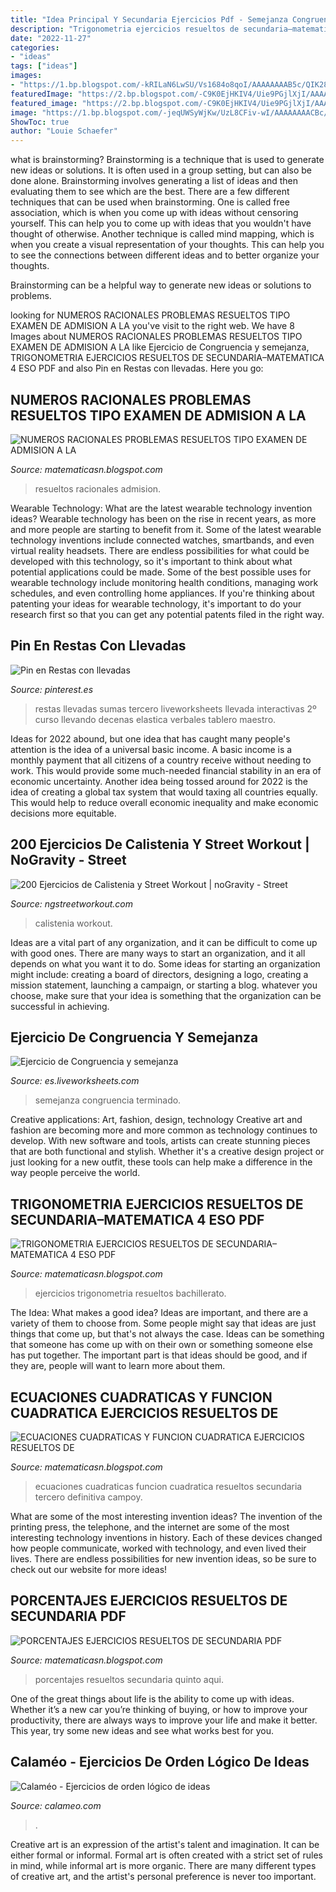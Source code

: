 ```yaml
---
title: "Idea Principal Y Secundaria Ejercicios Pdf - Semejanza Congruencia Terminado"
description: "Trigonometria ejercicios resueltos de secundaria–matematica 4 eso pdf"
date: "2022-11-27"
categories:
- "ideas"
tags: ["ideas"]
images:
- "https://1.bp.blogspot.com/-kRILaN6LwSU/Vs1684o8qoI/AAAAAAAAB5c/QIK28yiOM2U/w1200-h630-p-k-no-nu/CAPTION.jpg"
featuredImage: "https://2.bp.blogspot.com/-C9K0EjHKIV4/Uie9PGjlXjI/AAAAAAAAI38/XMEchx5Up2w/s1600/PORCENTAJES+EJERCICIOS+RESUELTOS+(2).gif"
featured_image: "https://2.bp.blogspot.com/-C9K0EjHKIV4/Uie9PGjlXjI/AAAAAAAAI38/XMEchx5Up2w/s1600/PORCENTAJES+EJERCICIOS+RESUELTOS+(2).gif"
image: "https://1.bp.blogspot.com/-jeqUWSyWjKw/UzL8CFiv-wI/AAAAAAAACBc/ZzCKXXEiZUc/s1600/ECUACIONES+CUADRATICAS+Y+FUNCION+CUADRATICA+EJERCICIOS+RESUELTOS+DE+TERCERO+DE+SECUNDARIA+(3).gif"
ShowToc: true
author: "Louie Schaefer"
---
```



what is brainstorming?
Brainstorming is a technique that is used to generate new ideas or solutions. It is often used in a group setting, but can also be done alone. Brainstorming involves generating a list of ideas and then evaluating them to see which are the best.
There are a few different techniques that can be used when brainstorming. One is called free association, which is when you come up with ideas without censoring yourself. This can help you to come up with ideas that you wouldn't have thought of otherwise. Another technique is called mind mapping, which is when you create a visual representation of your thoughts. This can help you to see the connections between different ideas and to better organize your thoughts.

Brainstorming can be a helpful way to generate new ideas or solutions to problems.

	

		
looking for NUMEROS RACIONALES PROBLEMAS RESUELTOS TIPO EXAMEN DE ADMISION A LA you've visit to the right web. We have 8 Images about NUMEROS RACIONALES PROBLEMAS RESUELTOS TIPO EXAMEN DE ADMISION A LA like Ejercicio de Congruencia y semejanza, TRIGONOMETRIA EJERCICIOS RESUELTOS DE SECUNDARIA–MATEMATICA 4 ESO PDF and also Pin en Restas con llevadas. Here you go:
		
    
## NUMEROS RACIONALES PROBLEMAS RESUELTOS TIPO EXAMEN DE ADMISION A LA

<img loading=lazy src="https://2.bp.blogspot.com/-8jSLPTxQdwI/UikgU0HJJxI/AAAAAAAAJfw/7YliYhM12no/s1600/NUMEROS+RACIONALES+PROBLEMAS+RESUELTOS+(9).gif" onerror="this.onerror=null;this.src='https://tse4.mm.bing.net/th?id=OIP.yAo8oPmpyGbDotzKveCplQHaLG&amp;pid=15.1';" alt="NUMEROS RACIONALES PROBLEMAS RESUELTOS TIPO EXAMEN DE ADMISION A LA">

_Source: matematicasn.blogspot.com_

>resueltos racionales admision. 

	

Wearable Technology: What are the latest wearable technology invention ideas?
Wearable technology has been on the rise in recent years, as more and more people are starting to benefit from it. Some of the latest wearable technology inventions include connected watches, smartbands, and even virtual reality headsets. There are endless possibilities for what could be developed with this technology, so it's important to think about what potential applications could be made. Some of the best possible uses for wearable technology include monitoring health conditions, managing work schedules, and even controlling home appliances. If you're thinking about patenting your ideas for wearable technology, it's important to do your research first so that you can get any potential patents filed in the right way.

    
## Pin En Restas Con Llevadas

<img loading=lazy src="https://i.pinimg.com/736x/5f/2f/05/5f2f05b4ff91fd1401be29e04ad90575.jpg" onerror="this.onerror=null;this.src='https://tse3.mm.bing.net/th?id=OIP.nnVQAdtHYoydFCKBXwEMCgAAAA&amp;pid=15.1';" alt="Pin en Restas con llevadas">

_Source: pinterest.es_

>restas llevadas sumas tercero liveworksheets llevada interactivas 2º curso llevando decenas elastica verbales tablero maestro. 

	

Ideas for 2022 abound, but one idea that has caught many people's attention is the idea of a universal basic income. A basic income is a monthly payment that all citizens of a country receive without needing to work. This would provide some much-needed financial stability in an era of economic uncertainty. Another idea being tossed around for 2022 is the idea of creating a global tax system that would taxing all countries equally. This would help to reduce overall economic inequality and make economic decisions more equitable.

    
## 200 Ejercicios De Calistenia Y Street Workout | NoGravity - Street

<img loading=lazy src="https://1.bp.blogspot.com/-kRILaN6LwSU/Vs1684o8qoI/AAAAAAAAB5c/QIK28yiOM2U/w1200-h630-p-k-no-nu/CAPTION.jpg" onerror="this.onerror=null;this.src='https://tse3.mm.bing.net/th?id=OIP.MKFGELEa9HuLArYv8RAMdAHaD4&amp;pid=15.1';" alt="200 Ejercicios de Calistenia y Street Workout | noGravity - Street">

_Source: ngstreetworkout.com_

>calistenia workout. 

	

Ideas are a vital part of any organization, and it can be difficult to come up with good ones. There are many ways to start an organization, and it all depends on what you want it to do. Some ideas for starting an organization might include: creating a board of directors, designing a logo, creating a mission statement, launching a campaign, or starting a blog. whatever you choose, make sure that your idea is something that the organization can be successful in achieving.

    
## Ejercicio De Congruencia Y Semejanza

<img loading=lazy src="https://files.liveworksheets.com/def_files/2020/12/3/1203010224876931/1203010224876931003.jpg" onerror="this.onerror=null;this.src='https://tse4.mm.bing.net/th?id=OIP.cYiEOgZ1EdhOc2CzYTRpCQHaKd&amp;pid=15.1';" alt="Ejercicio de Congruencia y semejanza">

_Source: es.liveworksheets.com_

>semejanza congruencia terminado. 

	

Creative applications: Art, fashion, design, technology
Creative art and fashion are becoming more and more common as technology continues to develop. With new software and tools, artists can create stunning pieces that are both functional and stylish. Whether it's a creative design project or just looking for a new outfit, these tools can help make a difference in the way people perceive the world.

    
## TRIGONOMETRIA EJERCICIOS RESUELTOS DE SECUNDARIA–MATEMATICA 4 ESO PDF

<img loading=lazy src="http://4.bp.blogspot.com/-jBiBXSMHcBc/Uxhax_YoY6I/AAAAAAAALzE/oHd93odaYfQ/s1600/TRIGONOMETRIA+EJERCICIOS+RESUELTOS+DE+SECUNDARIA+(3).gif" onerror="this.onerror=null;this.src='https://tse2.mm.bing.net/th?id=OIP.jki3_RoWla5TyS4hVlKrggHaKh&amp;pid=15.1';" alt="TRIGONOMETRIA EJERCICIOS RESUELTOS DE SECUNDARIA–MATEMATICA 4 ESO PDF">

_Source: matematicasn.blogspot.com_

>ejercicios trigonometria resueltos bachillerato. 

	

The Idea: What makes a good idea?
Ideas are important, and there are a variety of them to choose from. Some people might say that ideas are just things that come up, but that's not always the case. Ideas can be something that someone has come up with on their own or something someone else has put together. The important part is that ideas should be good, and if they are, people will want to learn more about them.

    
## ECUACIONES CUADRATICAS Y FUNCION CUADRATICA EJERCICIOS RESUELTOS DE

<img loading=lazy src="https://1.bp.blogspot.com/-jeqUWSyWjKw/UzL8CFiv-wI/AAAAAAAACBc/ZzCKXXEiZUc/s1600/ECUACIONES+CUADRATICAS+Y+FUNCION+CUADRATICA+EJERCICIOS+RESUELTOS+DE+TERCERO+DE+SECUNDARIA+(3).gif" onerror="this.onerror=null;this.src='https://tse4.mm.bing.net/th?id=OIP.TAWfB6Fc56SHP6SaaR8aVAHaKi&amp;pid=15.1';" alt="ECUACIONES CUADRATICAS Y FUNCION CUADRATICA EJERCICIOS RESUELTOS DE">

_Source: matematicasn.blogspot.com_

>ecuaciones cuadraticas funcion cuadratica resueltos secundaria tercero definitiva campoy. 

	

What are some of the most interesting invention ideas?
The invention of the printing press, the telephone, and the internet are some of the most interesting technology inventions in history. Each of these devices changed how people communicate, worked with technology, and even lived their lives. There are endless possibilities for new invention ideas, so be sure to check out our website for more ideas!

    
## PORCENTAJES EJERCICIOS RESUELTOS DE SECUNDARIA PDF

<img loading=lazy src="https://2.bp.blogspot.com/-C9K0EjHKIV4/Uie9PGjlXjI/AAAAAAAAI38/XMEchx5Up2w/s1600/PORCENTAJES+EJERCICIOS+RESUELTOS+(2).gif" onerror="this.onerror=null;this.src='https://tse1.mm.bing.net/th?id=OIP.UMm7U5JoY8FTxV2af9768QHaLG&amp;pid=15.1';" alt="PORCENTAJES EJERCICIOS RESUELTOS DE SECUNDARIA PDF">

_Source: matematicasn.blogspot.com_

>porcentajes resueltos secundaria quinto aqui. 

	

One of the great things about life is the ability to come up with ideas. Whether it’s a new car you’re thinking of buying, or how to improve your productivity, there are always ways to improve your life and make it better. This year, try some new ideas and see what works best for you.

    
## Calaméo - Ejercicios De Orden Lógico De Ideas

<img loading=lazy src="https://p.calameoassets.com/120201142814-7da5cf0c088939b8c0d8ef46249caf64/p1.jpg" onerror="this.onerror=null;this.src='https://tse1.mm.bing.net/th?id=OIP.JVKyw-5_VOWnsaRAvzGZxQHaKe&amp;pid=15.1';" alt="Calaméo - Ejercicios de orden lógico de ideas">

_Source: calameo.com_

>. 

	

Creative art is an expression of the artist's talent and imagination. It can be either formal or informal. Formal art is often created with a strict set of rules in mind, while informal art is more organic. There are many different types of creative art, and the artist's personal preference is never too important.

